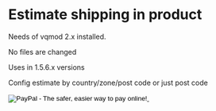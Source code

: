 # Estimate shipping in product

Needs of vqmod 2.x installed.

No files are changed

Uses in 1.5.6.x versions

Config estimate by country/zone/post code or just post code

<a href="https://www.paypal.com/cgi-bin/webscr?cmd=_s-xclick&hosted_button_id=BB9YG6KY2LLTE">
<input type="image" src="https://www.paypalobjects.com/en_US/i/btn/btn_donateCC_LG.gif" border="0" name="submit" alt="PayPal - The safer, easier way to pay online!">
<img alt="" border="0" src="https://www.paypalobjects.com/pt_BR/i/scr/pixel.gif" width="1" height="1">
</a> 


